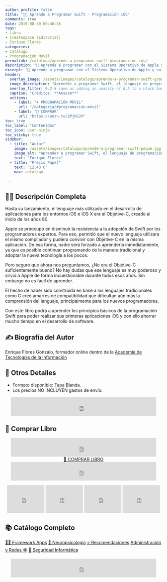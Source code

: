```yaml
---
author_profile: false
title: "👨‍💻 Aprende a Programar Swift - Programación iOS"
comments: true
date: 2019-08-30 09:40:55
tags:
- Libro
- Createspace (Editorial)
- Enrique Flores
categories:
- Catálogo
- Programación Móvil
permalink: /catalogo/aprende-a-programar-swift-programacion-ios/
description: "🍏 Aprende a programar con el Sistema Operativo de Apple y su lenguaje de programación específico: Swift"
excerpt: "🍏 Aprende a programar con el Sistema Operativo de Apple y su lenguaje de programación específico: Swift"
header:
  overlay_image: /assets/images/catalogo/aprende-a-programar-swift-grande.jpg
  image_description: "Aprender a programar Swift, el lenguaje de programación de Apple e iOS | Visto en ciberninjas"
  overlay_filter: 0.2 # same as adding an opacity of 0.5 to a black background
  caption: "Créditos: **Amazon**"
  actions:
    - label: "+ PROGRAMACIÓN MÓVIL"
      url: "/categoria/#programación-móvil"
    - label: "🛒 COMPRAR"
      url: "https://amzn.to/2PjhGJV"
toc: true
toc_label: "Contenidos"
toc_icon: user-ninja
toc_sticky: true
sidebar:
  - title: "Autor"
    image: /assets/images/catalogo/aprende-a-programar-swift-peque.jpg
    image_alt: "Aprender a programar Swift, el lenguaje de programación de Apple e iOS | Visto en ciberninjas"
    text: "Enrique Flores"
  - title: "Precio Papel"
    text: "12,43 €"
    nav: catalogo
    
---
```



## 🙋‍♀️ Descripción Completa

Hasta su lanzamiento, el lenguaje más utilizado en el desarrollo de aplicaciones para los entornos iOS e iOS X era el Objetive-C, creado al inicio de los años 80.

Apple se preocupó en disminuir la resistencia a la adopción de Swift por los programadores expertos. Para eso, permitió que el nuevo lenguaje utilizara el mismo compilador y pudiera convivir con Objetive-C en la misma aplicación. De esa forma, nadie será forzado a aprenderla inmediatamente, ya que es posible continuar programando de la manera tradicional y adoptar la nueva tecnología a los pocos.

Pero seguro que ahora nos preguntamos, ¿No era el Objetive-C suficientemente bueno? No hay dudas que ese lenguaje es muy poderoso y sirvió a Apple de forma incuestionable durante todos esos años. Sin embargo no es fácil de aprender.

El hecho de haber sido construida en base a los lenguajes tradicionales como C creó amarres de compatibilidad que dificultan aún más la comprensión del lenguaje, principalmente para los nuevos programadores.

Con este libro podrá a aprender los principios básicos de la programación Swift para poder realizar sus primeras aplicaciones iOS y con ello ahorrar mucho tiempo en el desarrollo de software.

## ✍ Biografía del Autor

Enrique Flores Gonzalo, formador online dentro de la [Academia de Tecnologías de la Información](https://twitter.com/itcampusacademy)

## 📝 Otros Detalles

- Formato disponible: Tapa Blanda.
- Los precios NO INCLUYEN gastos de envío.

<center><iframe src="https://rcm-eu.amazon-adsystem.com/e/cm?o=30&p=48&l=ur1&category=premium&banner=1E7ZEBFW3E0G3W1WXZ82&f=ifr&linkID=36c6741f8667c2eb2286cb8ca0062ecb&t=ciberninjas07-21&tracking_id=ciberninjas07-21" width="468" height="60" scrolling="no" border="0" marginwidth="0" style="border:none;" frameborder="0"></iframe></center>

## 💖 Comprar Libro

<center><iframe src="https://rcm-eu.amazon-adsystem.com/e/cm?o=30&p=13&l=ur1&category=gift_certificates&banner=0YM2726C1ESR66Q7QG02&f=ifr&linkID=b74ea8b6b0434619f53785a367d3de3d&t=ciberninjas07-21&tracking_id=ciberninjas07-21" width="468" height="60" scrolling="no" border="0" marginwidth="0" style="border:none;" frameborder="0"></iframe></center>

<center><a href="https://amzn.to/2PjhGJV" class="btn btn--warning btn--large" title="Comprar el libro Aprender a programar con Swift el lenguaje de programación de Apple e iOS | Ciberninjas">📓 COMPRAR LIBRO</a></center>

<center><iframe src="https://rcm-eu.amazon-adsystem.com/e/cm?o=30&p=13&l=ur1&category=kindlestore&banner=0P95N768FCV2P0732CG2&f=ifr&linkID=75656190f347ab8c55ea09e0b6f57418&t=ciberninjas07-21&tracking_id=ciberninjas07-21" width="468" height="60" scrolling="no" border="0" marginwidth="0" style="border:none;" frameborder="0"></iframe></center>

<p><center><iframe src="https://rcm-eu.amazon-adsystem.com/e/cm?o=30&p=20&l=ur1&category=kindle&banner=0K8KMRM0NM2Y5A191Z02&f=ifr&linkID=211f5ada1acf9b558138a9115015fccc&t=ciberninjas07-21&tracking_id=ciberninjas07-21" width="120" height="90" scrolling="no" border="0" marginwidth="0" style="border:none;" frameborder="0"></iframe> <iframe src="https://rcm-eu.amazon-adsystem.com/e/cm?o=30&p=20&l=ur1&category=kindle&banner=1MY6V4BGBKF24MPVQ382&f=ifr&linkID=bc72cdf8c85667d9cf8d99ac40b234cf&t=ciberninjas07-21&tracking_id=ciberninjas07-21" width="120" height="90" scrolling="no" border="0" marginwidth="0" style="border:none;" frameborder="0"></iframe> <iframe src="https://rcm-eu.amazon-adsystem.com/e/cm?o=30&p=20&l=ur1&category=fire_tablets&banner=09F0X29YE5A28P2Z02G2&f=ifr&linkID=99987810c2d699e6b1a4becf63ee659b&t=ciberninjas07-21&tracking_id=ciberninjas07-21" width="120" height="90" scrolling="no" border="0" marginwidth="0" style="border:none;" frameborder="0"></iframe> <iframe src="https://rcm-eu.amazon-adsystem.com/e/cm?o=30&p=20&l=ur1&category=kindle_oasis&banner=0NJNYNMJ9TB937AZFHG2&f=ifr&linkID=a42c1c2fd452f496c7105f18b28d8c61&t=ciberninjas07-21&tracking_id=ciberninjas07-21" width="120" height="90" scrolling="no" border="0" marginwidth="0" style="border:none;" frameborder="0"></iframe></center></p>

## 📚 Catálogo Completo
<a href="/categoria/#framework-apps" title="Libros de Frameworks de Creación de Aplicaciones Multiplataforma" class="btn btn--success btn--large">👨‍💻 Framework Apps</a> <a href="/categoria/#neuropsicología" title="Libros relacionados con la neurociencia y la psicología" class="btn btn--success btn--large">🧠 Neuropsicología</a>  <a href="/categoria/#recomendaciones" title="Libros recomendados por diferentes personajes famosos de influencia" class="btn btn--success btn--large">⭐ Recomendaciones</a> <a href="/categoria/#redes-y-administraci%C3%B3n" title="Libros de Redes y Administración" class="btn btn--success btn--large">Administración y Redes 🕸</a> <a href="/categoria/#seguridad-inform%C3%A1tica" title="Libros de Categoría Seguridad Informática" class="btn btn--success btn--large">🔐 Seguridad Informática</a>

<center><iframe src="https://rcm-eu.amazon-adsystem.com/e/cm?o=30&p=13&l=ur1&category=libros&banner=16R3XS8RQ89N3YJR4B02&f=ifr&linkID=56cd664728c9a7de32cbacd0aafc13ca&t=ciberninjas07-21&tracking_id=ciberninjas07-21" width="468" height="60" scrolling="no" border="0" marginwidth="0" style="border:none;" frameborder="0"></iframe></center>